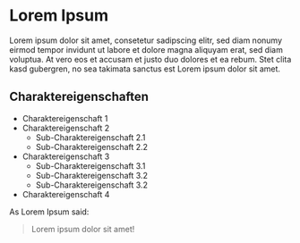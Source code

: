 # Lorem Ipsum

Lorem ipsum dolor sit amet, consetetur sadipscing elitr, sed diam nonumy eirmod tempor invidunt ut labore et dolore magna aliquyam erat, sed diam voluptua. At vero eos et accusam et justo duo dolores et ea rebum. Stet clita kasd gubergren, no sea takimata sanctus est Lorem ipsum dolor sit amet.

## Charaktereigenschaften

* Charaktereigenschaft 1
* Charaktereigenschaft 2
    * Sub-Charaktereigenschaft 2.1
    * Sub-Charaktereigenschaft 2.2
* Charaktereigenschaft 3
    * Sub-Charaktereigenschaft 3.1
    * Sub-Charaktereigenschaft 3.2
    * Sub-Charaktereigenschaft 3.2
* Charaktereigenschaft 4


As Lorem Ipsum said:

> Lorem ipsum dolor sit amet!